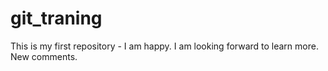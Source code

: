 # git_traning
This is my first repository - I am happy.
I am looking forward to learn more.
New comments.
